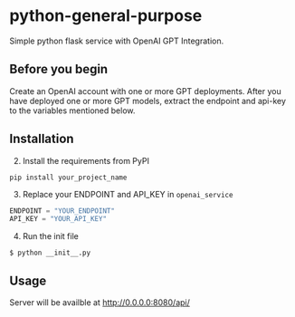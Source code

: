 # python-general-purpose
Simple python flask service with OpenAI GPT Integration.


## Before you begin
Create an OpenAI account with one or more GPT deployments. After you have deployed one or more GPT models, extract the endpoint and api-key to the variables mentioned below.

## Installation 

2. Install the requirements from PyPI
```commandline
pip install your_project_name
```
3. Replace your ENDPOINT and API_KEY in `openai_service`
```python
ENDPOINT = "YOUR_ENDPOINT" 
API_KEY = "YOUR_API_KEY"
```
4. Run the init file
```commandline
$ python __init__.py
```

## Usage
Server will be availble at http://0.0.0.0:8080/api/

